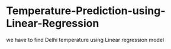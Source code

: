 # Temperature-Prediction-using-Linear-Regression
we have to find Delhi temperature using Linear regression model 
